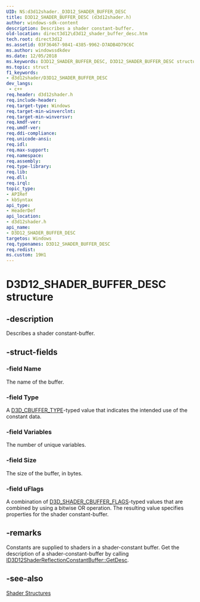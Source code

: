 ```yaml
---
UID: NS:d3d12shader._D3D12_SHADER_BUFFER_DESC
title: D3D12_SHADER_BUFFER_DESC (d3d12shader.h)
author: windows-sdk-content
description: Describes a shader constant-buffer.
old-location: direct3d12\d3d12_shader_buffer_desc.htm
tech.root: direct3d12
ms.assetid: 03F36467-9841-4385-9962-D7ADB4D79C6C
ms.author: windowssdkdev
ms.date: 12/05/2018
ms.keywords: D3D12_SHADER_BUFFER_DESC, D3D12_SHADER_BUFFER_DESC structure, d3d12shader/D3D12_SHADER_BUFFER_DESC, direct3d12.d3d12_shader_buffer_desc
ms.topic: struct
f1_keywords:
- d3d12shader/D3D12_SHADER_BUFFER_DESC
dev_langs:
 - c++
req.header: d3d12shader.h
req.include-header: 
req.target-type: Windows
req.target-min-winverclnt: 
req.target-min-winversvr: 
req.kmdf-ver: 
req.umdf-ver: 
req.ddi-compliance: 
req.unicode-ansi: 
req.idl: 
req.max-support: 
req.namespace: 
req.assembly: 
req.type-library: 
req.lib: 
req.dll: 
req.irql: 
topic_type:
- APIRef
- kbSyntax
api_type:
- HeaderDef
api_location:
- d3d12shader.h
api_name:
- D3D12_SHADER_BUFFER_DESC
targetos: Windows
req.typenames: D3D12_SHADER_BUFFER_DESC
req.redist: 
ms.custom: 19H1
---
```


# D3D12_SHADER_BUFFER_DESC structure


## -description


Describes a shader constant-buffer.
        


## -struct-fields




### -field Name

The name of the buffer.
          


### -field Type

A <a href="https://docs.microsoft.com/windows/desktop/api/d3dcommon/ne-d3dcommon-d3d_cbuffer_type">D3D_CBUFFER_TYPE</a>-typed value that indicates the intended use of the constant data.
          


### -field Variables

The number of unique variables.
          


### -field Size

The size of the buffer, in bytes.
          


### -field uFlags

A combination of <a href="https://docs.microsoft.com/windows/desktop/api/d3dcommon/ne-d3dcommon-d3d_shader_cbuffer_flags">D3D_SHADER_CBUFFER_FLAGS</a>-typed values that are combined by using a bitwise OR operation. The resulting value specifies properties for the shader constant-buffer.
          


## -remarks



Constants are supplied to shaders in a shader-constant buffer. Get the description of a shader-constant-buffer by calling <a href="https://docs.microsoft.com/windows/desktop/api/d3d12shader/nf-d3d12shader-id3d12shaderreflectionconstantbuffer-getdesc">ID3D12ShaderReflectionConstantBuffer::GetDesc</a>.
      




## -see-also




<a href="https://docs.microsoft.com/windows/desktop/direct3d12/d3d12-graphics-reference-shader-structures">Shader Structures</a>
 

 


